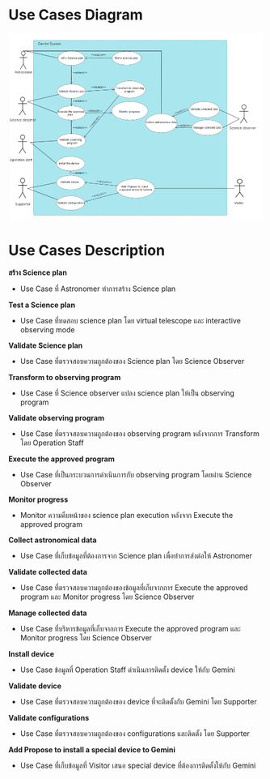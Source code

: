 # Use Cases Diagram

![Gemini_Usecase](Gemini_Usecase_longwolf.png)

# Use Cases Description

**สร้าง Science plan**
- Use Case ที่ Astronomer ทำการสร้าง Science plan

**Test a Science plan**
- Use Case ที่ทดสอบ science plan โดย virtual telescope และ interactive observing mode

**Validate Science plan**
- Use Case ที่ตรวจสอบความถูกต้องของ Science plan โดย Science Observer

**Transform to observing program**
- Use Case ที่ Science observer แปลง science plan ให้เป็น observing program

**Validate observing program**
- Use Case ที่ตรวจสอบความถูกต้องของ observing program หลังจากการ Transform โดย Operation Staff

**Execute the approved program**
- Use Case ที่เป็นกระบวนการดำเนินการกับ observing program โดยผ่าน Science Observer

**Monitor progress**
- Monitor ความคืบหน้าของ science plan execution หลังจาก Execute the approved program

**Collect astronomical data**
- Use Case ที่เก็บข้อมูลที่ต้องการจาก Science plan เพื่อทำการส่งต่อให้ Astronomer

**Validate collected data**
- Use Case ที่ตรวจสอบความถูกต้องของข้อมูลที่เก็บจากการ Execute the approved program และ Monitor progress โดย Science Observer

**Manage collected data**
- Use Case ที่บริหารข้อมูลที่เก็บจากการ Execute the approved program และ Monitor progress โดย Science Observer

**Install device**
- Use Case ข้อมูลที่ Operation Staff ดำเนินการติดตั้ง device ให้กับ Gemini

**Validate device**
- Use Case ที่ตรวจสอบความถูกต้องของ device ที่จะติดตั้งกับ Gemini โดย Supporter

**Validate configurations**
- Use Case ที่ตรวจสอบความถูกต้องของ configurations และติดตั้ง โดย Supporter

**Add Propose to install a special device to Gemini**
- Use Case ที่เก็บข้อมูลที่ Visitor เสนอ special device ที่ต้องการติดตั้งให้กับ Gemini
